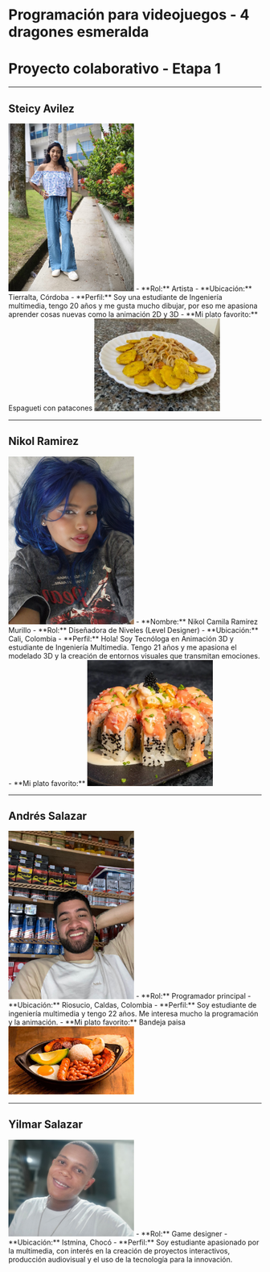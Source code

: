 # Programación para videojuegos - 4 dragones esmeralda
<h1>Proyecto colaborativo - Etapa 1</h1>
<hr>

## Steicy Avilez
<img src="steicy/Imagen de WhatsApp 2025-08-25 a las 14.04.35_a672fdfb.jpg" alt="Steicy" width="250">
- **Rol:** Artista
- **Ubicación:** Tierralta, Córdoba
- **Perfil:** Soy una estudiante de Ingeniería multimedia, tengo 20 años y me gusta mucho dibujar, por eso me apasiona aprender cosas nuevas como la animación 2D y 3D
- **Mi plato favorito:** Espagueti con patacones  
<img src="steicy/Imagen de WhatsApp 2025-08-25 a las 14.14.09_c6416fba.jpg" alt="Mi plato favorito" width="250">

<hr>

## Nikol Ramirez
<img src="Nikol/yo.jpg" alt="Foto de Nikol" width="250">
- **Nombre:** Nikol Camila Ramirez Murillo
- **Rol:** Diseñadora de Niveles (Level Designer)
- **Ubicación:** Cali, Colombia
- **Perfil:** Hola! Soy Tecnóloga en Animación 3D y estudiante de Ingeniería Multimedia. Tengo 21 años y me apasiona el modelado 3D y la creación de entornos visuales que transmitan emociones.
- **Mi plato favorito:**  
<img src="Nikol/mi-plato-favorito.png" alt="Plato favorito" width="250">

<hr>

## Andrés Salazar
<img src="AndresSalazar/IMG-20240104-WA0010.jpg" width="250"/>
- **Rol:** Programador principal
- **Ubicación:** Riosucio, Caldas, Colombia
- **Perfil:** Soy estudiante de ingeniería multimedia y tengo 22 años. Me interesa mucho la programación y la animación.
- **Mi plato favorito:** Bandeja paisa  
<img src="AndresSalazar/bandeja-paisa-1616-1.gif" width="250"/>

<hr>

## Yilmar Salazar
<img src="YilmarSalazar/FotoPY.jpg" alt="Yilmar" width="250"/>
- **Rol:** Game designer
- **Ubicación:** Istmina, Chocó
- **Perfil:** Soy estudiante apasionado por la multimedia, con interés en la creación de proyectos interactivos, producción audiovisual y el uso de la tecnología para la innovación.
